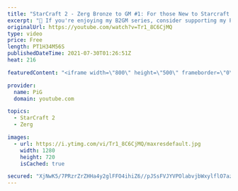 ```yaml
---
title: "StarCraft 2 - Zerg Bronze to GM #1: For those New to Starcraft and Bronze League (B2GM)"
excerpt: "🐷 If you're enjoying my B2GM series, consider supporting my Patreon: https://www.patreon.com/PiGSC2 0:00 Intro 0:54 B2GM guide: https://docs.google.com/document/d/1mq1Ke3yK6bAVaQwuGk7rJeq3cXGmuf4V55_3L7sGDH0/edit?usp=sharing |  Zerg Beginner Opening: https://youtu.be/LQiqiMcbpGA 4:17 Settings | PiG's"
originalUrl: https://youtube.com/watch?v=Tr1_8C6CjMQ
type: video
price: Free
length: PT1H34M56S
publishedDateTime: 2021-07-30T01:26:51Z
heat: 216

featuredContent: "<iframe width=\"800\" height=\"500\" frameborder=\"0\" src=\"https://www.youtube.com/embed/Tr1_8C6CjMQ\" allow=\"accelerometer; autoplay; encrypted-media; gyroscope; picture-in-picture\" allowfullscreen></iframe>"

provider:
  name: PiG
  domain: youtube.com

topics:
  - StarCraft 2
  - Zerg

images:
  - url: https://i.ytimg.com/vi/Tr1_8C6CjMQ/maxresdefault.jpg
    width: 1280
    height: 720
    isCached: true

secured: "XjNwK5/7PRzrZrZHHa4y2glFFO4ihiZ6//pJSsFVJYVPOlabvjbWxylflO7az+1aoPyo90/72OOlZ2ioaIWsw+RflAK1/M3/ZQbVaWjGr4BikG1HSq8jqijGjlJyiF+K3iDRWnNDXQ1PCvKDIJIVXQu1Dw9Mg/NcnQzyVakW2FyRMGpYc+EozhDHwpxoM9vXHhFMokhIS5TwkMfbKQ+kKo48jJj8hUbPnAoU8+HwfAb3e2NfwifAfJnfpzu8pwVvrM42zg5PUjILkoDBorcKEfxe2XrdaSwTj05QMh08lZGleL9Qs3K3B3qXmmaTbGJVB0kOAH/dwvqLKEwrRFiiE8uPjlE0tLUVwkWWpUmS8c1ZB11vhEZA7g0NPI8EnF/DP6+yxki7NJHmDk5uJBDoaR8xM7UthjXLNp5wQWbuod60A6tNhEiCCK8y5OSiOn0f;3VmWYf/VjDbRaACchtYfpg=="
---
```


